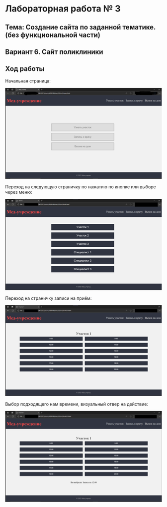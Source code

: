 # Лабораторная работа № 3

## Тема: Создание сайта по заданной тематике. (без функциональной части)

## Вариант 6. Cайт поликлиники

## Ход работы

Начальная страница:

![Home-Page](doc/HomePage.png)

Переход на следующую страничку по нажатию по кнопке или выборе через меню:

![Select](doc/Select.png)

Переход на страничку записи на приём:

![Time](doc/Time.png)

Выбор подходящего нам времени, визуальный отвер на действие:

![Choosed](doc/Choosed.png)